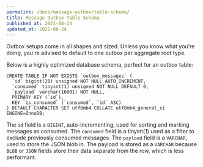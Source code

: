 ```yaml
---
permalink: /docs/message-outbox/table-schema/
title: Message Outbox Table Schema
published_at: 2021-08-24
updated_at: 2021-08-24
---
```


Outbox setups come in all shapes and sized. Unless you know what you're
doing, you're advised to default to one outbox per aggregate root type.

Below is a highly optimized database schema, perfect for an outbox table:

```text
CREATE TABLE IF NOT EXISTS `outbox_messages` (
  `id` bigint(20) unsigned NOT NULL AUTO_INCREMENT,
  `consumed` tinyint(1) unsigned NOT NULL DEFAULT 0,
  `payload` varchar(16001) NOT NULL,
  PRIMARY KEY (`id`),
  KEY `is_consumed` (`consumed`, `id` ASC)
) DEFAULT CHARACTER SET utf8mb4 COLLATE utf8mb4_general_ci ENGINE=InnoDB;
```

The `id` field is a `BIGINT`, auto-incrementing, used for sorting
and marking messages as consumed. The `consumed` field is a tinyint(1)
used as a filter to exclude previously consumed messages. The `payload`
field is a `VARCHAR`, used to store the JSON blob in. The payload is
stored as a `VARCHAR` because `BLOB` or `JSON` fields store their data
separate from the row, which is less performant.
